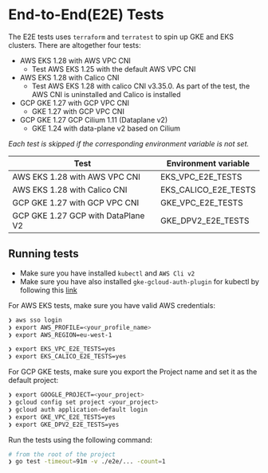 # End-to-End(E2E) Tests

The E2E tests uses `terraform` and `terratest` to spin up GKE and EKS clusters. There are altogether four tests:

- AWS EKS 1.28 with AWS VPC CNI
  - Test AWS EKS 1.25 with the default AWS VPC CNI
- AWS EKS 1.28 with Calico CNI
  - Test AWS EKS 1.28 with calico CNI v3.35.0. As part of the test, the AWS CNI is uninstalled and Calico is installed
- GCP GKE 1.27 with GCP VPC CNI
  - GKE 1.27 with GCP VPC CNI
- GCP GKE 1.27 GCP Cilium 1.11 (Dataplane v2)
  - GKE 1.24 with data-plane v2 based on Cilium

*Each test is skipped if the corresponding environment variable is not set.*

| Test                                | Environment variable |
|-------------------------------------|----------------------|
| AWS EKS 1.28 with AWS VPC CNI       | EKS_VPC_E2E_TESTS    |
| AWS EKS 1.28 with Calico CNI        | EKS_CALICO_E2E_TESTS |
| GCP GKE 1.27 with GCP VPC CNI       | GKE_VPC_E2E_TESTS    |
| GCP GKE 1.27 GCP with DataPlane V2  | GKE_DPV2_E2E_TESTS   |

## Running tests

- Make sure you have installed `kubectl` and `AWS Cli v2`
- Make sure you have also installed `gke-gcloud-auth-plugin` for kubectl by following this [link](https://cloud.google.com/blog/products/containers-kubernetes/kubectl-auth-changes-in-gke)

For AWS EKS tests, make sure you have valid AWS credentials:

```bash
❯ aws sso login
❯ export AWS_PROFILE=<your_profile_name>
❯ export AWS_REGION=eu-west-1

❯ export EKS_VPC_E2E_TESTS=yes
❯ export EKS_CALICO_E2E_TESTS=yes
```

For GCP GKE tests, make sure you export the Project name and set it as the default project:

```bash
❯ export GOOGLE_PROJECT=<your_project>
❯ gcloud config set project <your_project>
❯ gcloud auth application-default login
❯ export GKE_VPC_E2E_TESTS=yes
❯ export GKE_DPV2_E2E_TESTS=yes
```

Run the tests using the following command:

```bash
# from the root of the project
❯ go test -timeout=91m -v ./e2e/... -count=1
```
